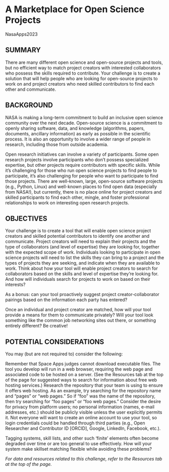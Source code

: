 # A Marketplace for Open Science Projects
 NasaApps2023

## SUMMARY
There are many different open science and open-source projects and tools, but no efficient way to match project creators with interested collaborators who possess the skills required to contribute. Your challenge is to create a solution that will help people who are looking for open-source projects to work on and project creators who need skilled contributors to find each other and communicate.

## BACKGROUND
NASA is making a long-term commitment to build an inclusive open science community over the next decade. Open-source science is a commitment to openly sharing software, data, and knowledge (algorithms, papers, documents, ancillary information) as early as possible in the scientific process. It is also an opportunity to involve a wider range of people in research, including those from outside academia.

Open research initiatives can involve a variety of participants. Some open research projects involve participants who don’t possess specialized expertise, but other projects require contributors with specific skills. While it’s challenging for those who run open science projects to find people to participate, it’s also challenging for people who want to participate to find those projects. There are well-known, large, open-source software projects (e.g., Python, Linux) and well-known places to find open data (especially from NASA!), but currently, there is no place online for project creators and skilled participants to find each other, mingle, and foster professional relationships to work on interesting open research projects.

## OBJECTIVES
Your challenge is to create a tool that will enable open science project creators and skilled potential contributors to identify one another and communicate. Project creators will need to explain their projects and the type of collaborators (and level of expertise) they are looking for, together with the expected scope of work. Individuals looking to participate in open science projects will need to list the skills they can bring to a project and the types of projects they are seeking, and indicate when they are available to work. Think about how your tool will enable project creators to search for collaborators based on the skills and level of expertise they’re looking for. And how will individuals search for projects to work on based on their interests?

As a bonus: can your tool proactively suggest project creator-collaborator pairings based on the information each party has entered?

Once an individual and project creator are matched, how will your tool provide a means for them to communicate privately? Will your tool look something like the common job networking sites out there, or something entirely different? Be creative!

## POTENTIAL CONSIDERATIONS
You may (but are not required to) consider the following:

Remember that Space Apps judges cannot download executable files. The tool you develop will run in a web browser, requiring the web page and associated code to be hosted on a server. (See the Resources tab at the top of the page for suggested ways to search for information about free web hosting services.)
Research the repository that your team is using to ensure it offers web hosting. As an example, try searching for the repository name and “pages” or “web pages.” So if “foo” was the name of the repository, then try searching for “foo pages” or “foo web pages.”
Consider the desire for privacy from platform users; no personal information (names, e-mail addresses, etc.) should be publicly visible unless the user explicitly permits it.
Not everyone will want to create an online account to use your tool, so login credentials could be handled through third parties (e.g., Open Researcher and Contributor ID [ORCID], Google, LinkedIn, Facebook, etc.).

Tagging systems, skill lists, and other such ‘finite’ elements often become degraded over time or are too general to use effectively. How will your system make skillset matching flexible while avoiding these problems?

*For data and resources related to this challenge, refer to the Resources tab at the top of the page.*
